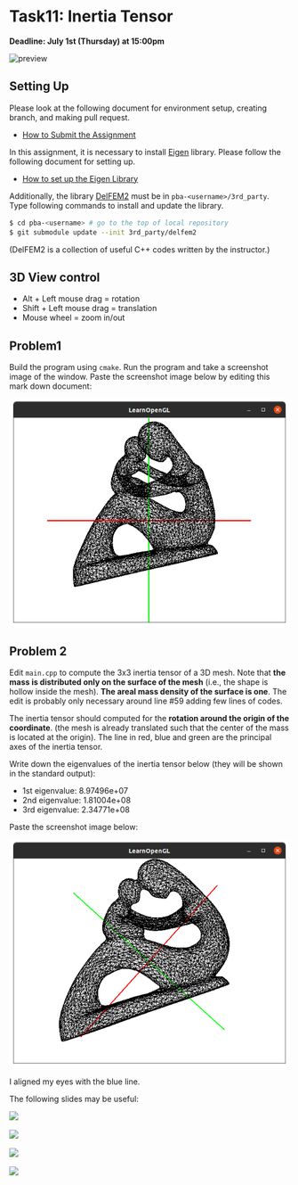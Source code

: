 # Task11: Inertia Tensor

**Deadline: July 1st (Thursday) at 15:00pm**

![preview](preview.png)

## Setting Up

Please look at the following document for environment setup, creating branch, and making pull request.

- [How to Submit the Assignment](../doc/submit.md)

In this assignment, it is necessary to install [Eigen](https://eigen.tuxfamily.org/index.php?title=Main_Page) library. Please follow the following document for setting up.    

- [How to set up the Eigen Library](../doc/setup_eigen.md)  

Additionally, the library [DelFEM2](https://github.com/nobuyuki83/delfem2) must be in `pba-<username>/3rd_party`.  
Type following commands to install and update the library.

```bash
$ cd pba-<username> # go to the top of local repository
$ git submodule update --init 3rd_party/delfem2
```

(DelFEM2 is a collection of useful C++ codes written by the instructor.)



## 3D View control

- Alt + Left mouse drag = rotation
- Shift + Left mouse drag = translation 
- Mouse wheel = zoom in/out
  


## Problem1

Build the program using `cmake`. 
Run the program and take a screenshot image of the window. Paste the screenshot image below by editing this mark down document:

![](./problem1.png)


## Problem 2

Edit `main.cpp` to compute the 3x3 inertia tensor of a 3D mesh.
Note that **the mass is distributed only on the surface of the mesh** (i.e., the shape is hollow inside the mesh).
**The areal mass density of the surface is one**. 
The edit is probably only necessary around line #59 adding few lines of codes.

The inertia tensor should computed for the **rotation around the origin of the coordinate**. 
(the mesh is already translated such that the center of the mass is located at the origin).
The line in red, blue and green are the principal axes of the inertia tensor.

Write down the eigenvalues of the inertia tensor below (they will be shown in the standard output):
- 1st eigenvalue: 8.97496e+07
- 2nd eigenvalue: 1.81004e+08
- 3rd eigenvalue: 2.34771e+08


Paste the screenshot image below:

![](./problem2.png)

I aligned my eyes with the blue line.



The following slides may be useful:

![](slide0.png)

![](slide1.png)

![](slide2.png)

![](slide3.png)











